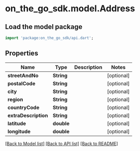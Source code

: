 # on_the_go_sdk.model.Address

## Load the model package
```dart
import 'package:on_the_go_sdk/api.dart';
```

## Properties
Name | Type | Description | Notes
------------ | ------------- | ------------- | -------------
**streetAndNo** | **String** |  | [optional] 
**postalCode** | **String** |  | [optional] 
**city** | **String** |  | [optional] 
**region** | **String** |  | [optional] 
**countryCode** | **String** |  | [optional] 
**extraDescription** | **String** |  | [optional] 
**latitude** | **double** |  | [optional] 
**longitude** | **double** |  | [optional] 

[[Back to Model list]](../README.md#documentation-for-models) [[Back to API list]](../README.md#documentation-for-api-endpoints) [[Back to README]](../README.md)


